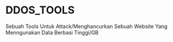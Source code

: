 # DDOS_TOOLS
Sebuah Tools Untuk Attack/Menghancurkan Sebuah Website Yang Menngunakan Data Berbasi Tinggi/GB
